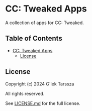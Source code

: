 # CC: Tweaked Apps #

A collection of apps for CC: Tweaked.

<!-- omit in toc -->
## Table of Contents ##

* [CC: Tweaked Apps](#cc-tweaked-apps)
    * [License](#license)

## License ##

Copyright (c) 2024 G'lek Tarssza

All rights reserved.

See [LICENSE.md](LICENSE.md) for the full license.
